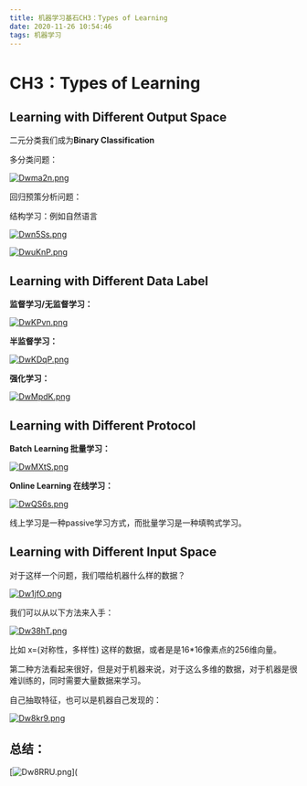 ```yaml
---
title: 机器学习基石CH3：Types of Learning
date: 2020-11-26 10:54:46
tags: 机器学习
---
```


# CH3：Types of Learning

## Learning with Different Output Space

二元分类我们成为**Binary Classification** 

多分类问题：

[![Dwma2n.png](https://s3.ax1x.com/2020/11/26/Dwma2n.png)](https://imgchr.com/i/Dwma2n)



回归预策分析问题：

结构学习：例如自然语言

[![Dwn5Ss.png](https://s3.ax1x.com/2020/11/26/Dwn5Ss.png)](https://imgchr.com/i/Dwn5Ss)



[![DwuKnP.png](https://s3.ax1x.com/2020/11/26/DwuKnP.png)](https://imgchr.com/i/DwuKnP)

## Learning with Different Data Label

**监督学习/无监督学习：**  

[![DwKPvn.png](https://s3.ax1x.com/2020/11/26/DwKPvn.png)](https://imgchr.com/i/DwKPvn)

**半监督学习：**

[![DwKDqP.png](https://s3.ax1x.com/2020/11/26/DwKDqP.png)](https://imgchr.com/i/DwKDqP)

**强化学习：**

[![DwMpdK.png](https://s3.ax1x.com/2020/11/26/DwMpdK.png)](https://imgchr.com/i/DwMpdK)

## Learning with Different Protocol

**Batch Learning 批量学习：**

[![DwMXtS.png](https://s3.ax1x.com/2020/11/26/DwMXtS.png)](https://imgchr.com/i/DwMXtS)



**Online Learning 在线学习：**

[![DwQS6s.png](https://s3.ax1x.com/2020/11/26/DwQS6s.png)](https://imgchr.com/i/DwQS6s)

线上学习是一种passive学习方式，而批量学习是一种填鸭式学习。

## Learning with Different Input Space

对于这样一个问题，我们喂给机器什么样的数据？

[![Dw1jfO.png](https://s3.ax1x.com/2020/11/26/Dw1jfO.png)](https://imgchr.com/i/Dw1jfO)

我们可以从以下方法来入手：

[![Dw38hT.png](https://s3.ax1x.com/2020/11/26/Dw38hT.png)](https://imgchr.com/i/Dw38hT)

比如 x=(对称性，多样性)  这样的数据，或者是是16*16像素点的256维向量。

第二种方法看起来很好，但是对于机器来说，对于这么多维的数据，对于机器是很难训练的，同时需要大量数据来学习。

 

自己抽取特征，也可以是机器自己发现的：

[![Dw8kr9.png](https://s3.ax1x.com/2020/11/26/Dw8kr9.png)](https://imgchr.com/i/Dw8kr9)

## 总结：

[![Dw8RRU.png](https://s3.ax1x.com/2020/11/26/Dw8RRU.png)](